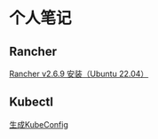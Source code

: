 # 个人笔记

## Rancher
<a href="/doc/rancher/install/v2.6.9/Ubuntu.html" target="_blank">Rancher v2.6.9 安装（Ubuntu 22.04）</a>
	
## Kubectl
<a href="/doc/KubeConfig.html" target="_blank">生成KubeConfig</a>
